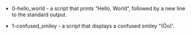 * 0-hello_world - a script that prints “Hello, World”, followed by a new line to the standard output.

* 1-confused_smiley - a script that displays a confused smiley "(Ôo)'.